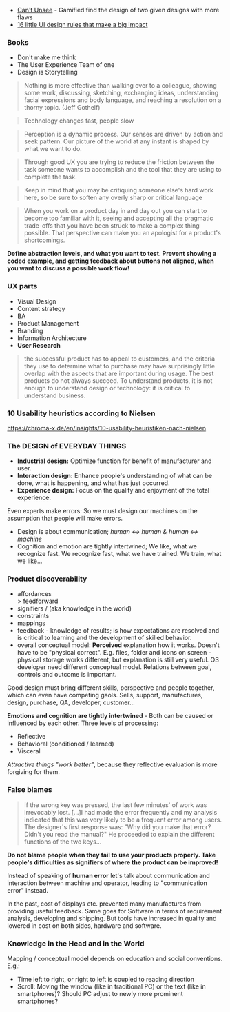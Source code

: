 - [Can't Unsee](https://cantunsee.space/) - Gamified find the design of two given designs with more flaws
- [16 little UI design rules that make a big impact](https://uxplanet.org/16-ui-design-tips-ba2e7524d203)

### Books

- Don't make me think
- The User Experience Team of one
- Design is Storytelling

> Nothing is more effective than walking over to a colleague, showing some work, discussing, sketching, exchanging ideas, understanding facial expressions and body language, and reaching a resolution on a thorny topic. (Jeff Gothelf)

> Technology changes fast, people slow

> Perception is a dynamic process. Our senses are driven by action and seek pattern. Our picture of the world at any instant is shaped by what we want to do.

> Through good UX you are trying to reduce the friction between the task someone wants to accomplish and the tool that they are using to complete the task.

> Keep in mind that you may be critiquing someone else's hard work here, so be sure to soften any overly sharp or critical language

> When you work on a product day in and day out you can start to become too familiar with it, seeing and accepting all the pragmatic trade-offs that you have been struck to make a complex thing possible. That perspective can make you an apologist for a product's shortcomings.

**Define abstraction levels, and what you want to test. Prevent showing a coded example, and getting feedback about buttons not aligned, when you want to discuss a possible work flow!**

### UX parts
- Visual Design
- Content strategy
- BA
- Product Management
- Branding
- Information Architecture
- **User Research**

> the successful product has to appeal to customers, and the criteria they use to determine what to purchase may have surprisingly little overlap with the aspects that are important during usage. The best products do not always succeed. To understand products, it is not enough to understand design or technology: it is critical to understand business. 

### 10 Usability heuristics according to Nielsen

https://chroma-x.de/en/insights/10-usability-heuristiken-nach-nielsen

### The DESIGN of EVERYDAY THINGS

- **Industrial design:** Optimize function for benefit of manufacturer and user.
- **Interaction design:** Enhance people's understanding of what can be done, what is happening, and what has just occurred. 
- **Experience design:** Focus on the quality and enjoyment of the total experience.

Even experts make errors: So we must design our machines on the assumption that people will make errors.

- Design is about communication; *human <-> human & human <-> machine*
- Cognition and emotion are tightly intertwined; We like, what we recognize fast. We recognize fast, what we have trained. We train, what we like...

### Product discoverability

- affordances \
               > feedforward
- signifiers  / (aka knowledge in the world)
- constraints
- mappings
- feedback - knowledge of results; is how expectations are resolved and is critical to learning and the development of skilled behavior.
- overall conceptual model: **Perceived** explanation how it works. Doesn't have to be "physical correct". E.g. files, folder and icons on screen - physical storage works different, but explanation is still very useful. OS developer need different conceptual model. Relations between goal, controls and outcome is important.

Good design must bring different skills, perspective and people together, which can even have competing gaols. Sells, support, manufactures, design, purchase, QA, developer, customer...

**Emotions and cognition are tightly intertwined** - Both can be caused or influenced by each other. Three levels of processing:

- Reflective
- Behavioral (conditioned / learned)
- Visceral

*Attractive things "work better"*, because they reflective evaluation is more forgiving for them.

### False blames

> If the wrong key was pressed, the last few minutes' of work was irrevocably lost. [...]I had made the error frequently and my analysis indicated that this was very likely to be a frequent error among users. The designer's first response was: "Why did you make that error? Didn't you read the manual?" He proceeded to explain the different functions of the two keys...

**Do not blame people when they fail to use your products properly. Take people's difficulties as signifiers of where the product can be improved!**

Instead of speaking of **human error** let's talk about communication and interaction between machine and operator, leading to "communication error" instead.

In the past, cost of displays etc. prevented many manufactures from providing useful feedback. Same goes for Software in terms of requirement analysis, developing and shipping. But tools have increased in quality and lowered in cost on both sides, hardware and software.

### Knowledge in the Head and in the World

Mapping / conceptual model depends on education and social conventions. E.g.:
- Time left to right, or right to left is coupled to reading direction
- Scroll: Moving the window (like in traditional PC) or the text (like in smartphones)? Should PC adjust to newly more prominent smartphones?

